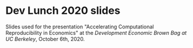 # Dev Lunch 2020 slides

Slides used for the presentation "Accelerating Computational Reproducibility in Economics" at the *Development Economic Brown Bag at UC Berkeley*, October 6th, 2020.
